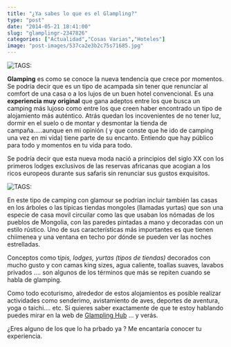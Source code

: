 ```yaml
---
title: "¿Ya sabes lo que es el Glampling?"
type: "post"
date: "2014-05-21 18:41:00"
slug: "glamplingr-2347826"
categories: ["Actualidad","Cosas Varias","Hoteles"]
image: "post-images/537ca2e3b2c75s71685.jpg"
---
```


 ![ TAGS:](post-images/537ca2e3b2c75s71685.jpg " Jaima del Glamping Under Canvas en la región de Moab (Jordania).")

 **Glamping** es como se conoce la nueva tendencia que crece por momentos. Se podría decir que es un tipo de acampada sin tener que renunciar al comfort de una casa o a los lujos de un buen hotel convencional. Es una **experiencia muy original** que gana adeptos entre los que busca un camping más lujoso como entre los que creen haber encontrado un tipo de alojamiento más auténtico. Atrás quedan los incovenientes de no tener luz, dormir en el suelo o de montar y desmontar la tienda de campaña.....aunque en mi opinión ( y que conste que he ido de camping una vez en mi vida) tiene parte de su encanto. Entiendo que hay público para todo y momentos en tu vida para todo.

 Se podría decir que esta nueva moda nació a principios del siglo XX con los primeros lodges exclusivos de las reservas africanas que acogian a los ricos europeos durante sus safaris sin renunciar sus gustos exquisitos.

 ![ TAGS:](post-images/537ca6f5b4148s298159.jpg)

 En este tipo de camping con glamour se podrían incluir también las casas en los árboles o las típicas tiendas mongoles (llamadas yurtas) que son una especie de casa movil circuilar como las que usaban los nómadas de los pueblos de Mongolia, con las paredes pintadas a mano y decoradas con un estilo rústico. Uno de sus características más importantes es que tienen chiimenea y una ventana en techo por dónde se pueden ver las noches estrelladas.

 Conceptos como t*ipis, lodges, yurtas (tipos de tiendas)* decorados con mucho gusto y con camas king sizes, agua caliente, toallas suaves, lavabos privados .... son algunos de los términos que más se repiten cuando se habla de glamping.

 Como todo ecoturismo, alrededor de estos alojamientos es posible realizar actividades como senderimo, avistamiento de aves, deportes de aventura, yoga o taichi.... etc. Si quieres saber exactamente de que te estoy hablando puedes mirar en la web de [Glampling Hub](https://glampinghub.com/) ... y verás.

 ¿Eres alguno de los que lo ha prbado ya ? Me encantaría conocer tu experiencia.